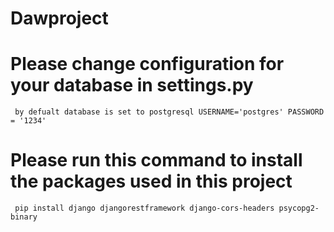 # Dawproject

# Please change configuration for your database in settings.py
     by defualt database is set to postgresql USERNAME='postgres' PASSWORD = '1234'
# Please run this command to install the packages used in this project 
     pip install django djangorestframework django-cors-headers psycopg2-binary
